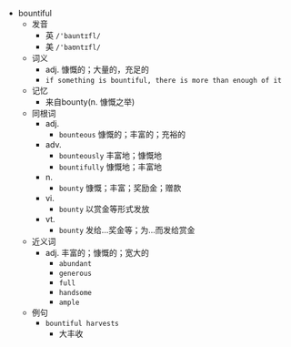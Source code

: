 - bountiful
  - 发音
    - 英 `/'bauntɪfl/`
    - 美 `/'baʊntɪfl/`
  - 词义
    - adj. 慷慨的；大量的，充足的
    - `if something is bountiful, there is more than enough of it`
  - 记忆
    - 来自bounty(n. 慷慨之举)
  - 同根词
    - adj.
      - `bounteous` 慷慨的；丰富的；充裕的
    - adv.
      - `bounteously` 丰富地；慷慨地
      - `bountifully` 慷慨地；丰富地
    - n.
      - `bounty` 慷慨；丰富；奖励金；赠款
    - vi.
      - `bounty` 以赏金等形式发放
    - vt.
      - `bounty` 发给…奖金等；为…而发给赏金
  - 近义词
    - adj. 丰富的；慷慨的；宽大的
      - `abundant`
      - `generous`
      - `full`
      - `handsome`
      - `ample`
  - 例句
    - `bountiful harvests`
      - 大丰收

